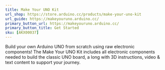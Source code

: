 ```yaml
---
title: Make Your UNO Kit
url_shop: https://store.arduino.cc/products/make-your-uno-kit
url_guide: https://makeyouruno.arduino.cc/
primary_button_url: https://makeyouruno.arduino.cc/
primary_button_title: Get Started
sku: [AKX00037]
---
```


Build your own Arduino UNO from scratch using raw electronic components! The Make Your UNO Kit includes all electronic components needed to build the classic UNO board, a long with 3D instructions, video & text content to support your journey.